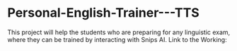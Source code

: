 # Personal-English-Trainer---TTS

This project will help the students who are preparing for any linguistic exam, where they can be trained by interacting with Snips AI.
Link to the Working: 
